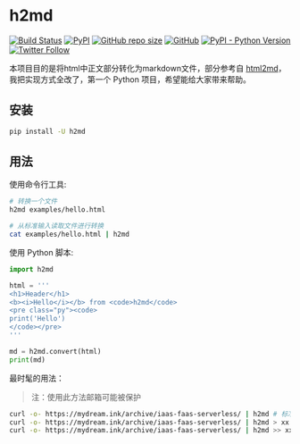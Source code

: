 # h2md
[![Build Status](https://travis-ci.org/canovie/h2md.svg?branch=master)](https://travis-ci.org/canovie/h2md)
[![PyPI](https://img.shields.io/pypi/v/h2md.svg?style=popout)](https://pypi.org/project/h2md/)
[![GitHub repo size](https://img.shields.io/github/repo-size/canovie/h2md.svg)](https://github.com/canovie/h2md)
[![GitHub](https://img.shields.io/github/license/canovie/h2md.svg)](./LICENSE)
[![PyPI - Python Version](https://img.shields.io/pypi/pyversions/h2md.svg)](https://www.python.org/)
[![Twitter Follow](https://img.shields.io/twitter/follow/_canovie.svg?style=social)](https://twitter.com/_canovie)

本项目目的是将html中正文部分转化为markdown文件，部分参考自 [html2md](https://github.com/davidcavazos/html2md)，我把实现方式全改了，第一个 Python 项目，希望能给大家带来帮助。

## 安装

```sh
pip install -U h2md
```

## 用法

使用命令行工具:

```sh
# 转换一个文件
h2md examples/hello.html

# 从标准输入读取文件进行转换
cat examples/hello.html | h2md
```

使用 Python 脚本:

```py
import h2md

html = '''
<h1>Header</h1>
<b><i>Hello</i></b> from <code>h2md</code>
<pre class="py"><code>
print('Hello')
</code></pre>
'''

md = h2md.convert(html)
print(md)
```

最时髦的用法：

> 注：使用此方法邮箱可能被保护

```bash
curl -o- https://mydream.ink/archive/iaas-faas-serverless/ | h2md # 标准输出
curl -o- https://mydream.ink/archive/iaas-faas-serverless/ | h2md > xx.md # 输出到 md 文件
curl -o- https://mydream.ink/archive/iaas-faas-serverless/ | h2md >> xx.md # 追加到 md 文件
```